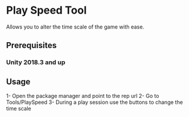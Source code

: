 # Play Speed Tool
Allows you to alter the time scale of the game with ease.

## Prerequisites
### Unity 2018.3 and up

## Usage
1- Open the package manager and point to the rep url
2- Go to Tools/PlaySpeed
3- During a play session use the buttons to change the time scale
